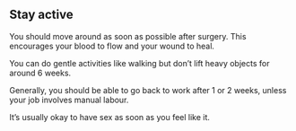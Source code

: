 ## Stay active

You should move around as soon as possible after surgery. This encourages your
blood to flow and your wound to heal.

You can do gentle activities like walking but don’t lift heavy objects for
around 6 weeks.

Generally, you should be able to go back to work after 1 or 2 weeks, unless
your job involves manual labour.

It’s usually okay to have sex as soon as you feel like it.
